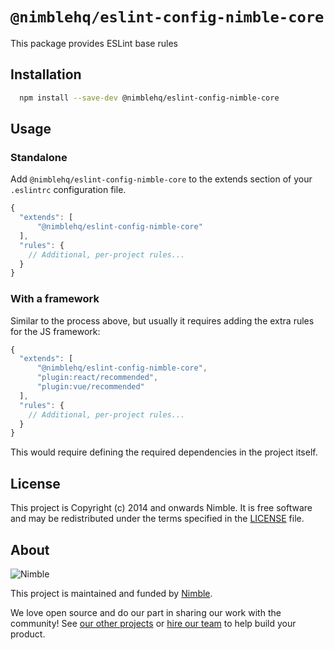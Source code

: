 # `@nimblehq/eslint-config-nimble-core`

This package provides ESLint base rules

## Installation

```bash
  npm install --save-dev @nimblehq/eslint-config-nimble-core
```

## Usage

### Standalone

Add `@nimblehq/eslint-config-nimble-core` to the extends section of your `.eslintrc` configuration file.

```js
{
  "extends": [
      "@nimblehq/eslint-config-nimble-core"
  ],
  "rules": {
    // Additional, per-project rules...
  }
}
```

### With a framework

Similar to the process above, but usually it requires adding the extra rules for the JS framework:

```js
{
  "extends": [
      "@nimblehq/eslint-config-nimble-core",
      "plugin:react/recommended",
      "plugin:vue/recommended"
  ],
  "rules": {
    // Additional, per-project rules...
  }
}
```

This would require defining the required dependencies in the project itself.

## License

This project is Copyright (c) 2014 and onwards Nimble. It is free software and may be redistributed under the terms specified in the [LICENSE] file.

[LICENSE]: /LICENSE

## About

![Nimble](https://assets.nimblehq.co/logo/dark/logo-dark-text-160.png)

This project is maintained and funded by [Nimble](https://nimblehq.co).

We love open source and do our part in sharing our work with the community!
See [our other projects][community] or [hire our team][hire] to help build your product.

[community]: https://github.com/nimblehq
[hire]: https://nimblehq.co/
